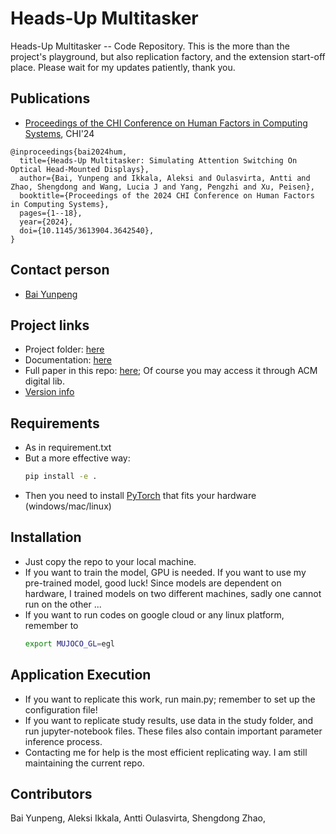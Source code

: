 # Heads-Up Multitasker
Heads-Up Multitasker -- Code Repository. This is the more than the project's playground, but also replication factory, and the extension start-off place. Please wait for my updates patiently, thank you.

## Publications
- [Proceedings of the CHI Conference on Human Factors in Computing Systems]([publication_link](https://programs.sigchi.org/chi/2024/program/content/147957)), CHI'24
```
@inproceedings{bai2024hum,
  title={Heads-Up Multitasker: Simulating Attention Switching On Optical Head-Mounted Displays},
  author={Bai, Yunpeng and Ikkala, Aleksi and Oulasvirta, Antti and Zhao, Shengdong and Wang, Lucia J and Yang, Pengzhi and Xu, Peisen},
  booktitle={Proceedings of the 2024 CHI Conference on Human Factors in Computing Systems},
  pages={1--18},
  year={2024},
  doi={10.1145/3613904.3642540},
}
```

## Contact person
- [Bai Yunpeng](https://baiyunpeng1949.github.io/)


## Project links
- Project folder: [here](https://drive.google.com/drive/folders/1WEG9DFROf_-a5l_sA2YVunc2B2P70__6?ths=true) 
- Documentation: [here](guide_link)
- Full paper in this repo: [here](https://github.com/Synteraction-Lab/heads-up-multitasker/blob/main/Heads-Up%20Multitasker%20Full%20Paper.pdf); Of course you may access it through ACM digital lib.
- [Version info](VERSION.md)


## Requirements
- As in requirement.txt
- But a more effective way: 
  ```bash
  pip install -e .
  ```
- Then you need to install [PyTorch](https://pytorch.org/) that fits your hardware (windows/mac/linux)


## Installation
- Just copy the repo to your local machine.
- If you want to train the model, GPU is needed. If you want to use my pre-trained model, good luck! Since models are dependent on hardware, I trained models on two different machines, sadly one cannot run on the other ...
- If you want to run codes on google cloud or any linux platform, remember to
  ```bash
  export MUJOCO_GL=egl
  ```

## Application Execution 
- If you want to replicate this work, run main.py; remember to set up the configuration file! 
- If you want to replicate study results, use data in the study folder, and run jupyter-notebook files. These files also contain important parameter inference process.
- Contacting me for help is the most efficient replicating way. I am still maintaining the current repo.


## Contributors
Bai Yunpeng, Aleksi Ikkala, Antti Oulasvirta, Shengdong Zhao, 



